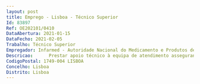 ```yaml
--- 
layout: post
title: Emprego - Lisboa - Técnico Superior
Id: 83897
Ref: OE202101/0410
DataAbertura: 2021-01-15
DataFecho: 2021-02-05
Trabalho: Técnico Superior
Empregador: Infarmed - Autoridade Nacional do Medicamento e Produtos de Saúde, I.P.
Descricao:  	Prestar apoio técnico à equipa de atendimento assegurando apoio à elaboração de respostas aos pedidos de informação que impliquem conhecimentos técnicos na área farmacêutica   função de backoffice  	Agilizar a prestação de informação e esclarecimento dos clientes e parceiros do Infarmed o	Promover a padronização de conteúdos para suporte às respostas  o	Contribuir para o enriquecimento da base de conhecimento do CIMI, através da criação de conteúdos e da construção de soluções para que esta evolua para uma estrutura intuitiva e eficaz  o	Mapear necessidades de informação, atualizando e melhorando a produção e fluxo da informação no CIMI. 	Identificar as necessidades de formação dos elementos da equipa sobre conteúdos técnicos do Infarmed e os Serviços que podem assegurar a formação interna identificada  	Intervir e prestar apoio técnico a projetos de melhoria do acesso à informação (projetos da DGIC) 
CodigoPostal: 1749-004 LISBOA
Concelho: Lisboa
Distrito: Lisboa
--- 
```

